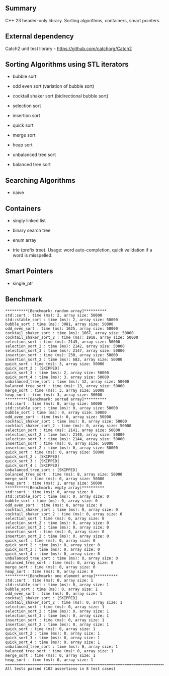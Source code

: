 ## Summary 

C++ 23 header-only library. Sorting algorithms, containers, smart pointers.

## External dependency

Catch2 unit test library - https://github.com/catchorg/Catch2

## Sorting Algorithms using STL iterators

- bubble sort

- odd even sort (variation of bubble sort)

- cocktail shaker sort (bidirectional bubble sort)

- selection sort

- insertion sort

- quick sort

- merge sort

- heap sort

- unbalanced tree sort

- balanced tree sort

## Searching Algorithms

- naive

## Containers

- singly linked list

- binary search tree

- enum array

- trie (prefix tree). Usage: word auto-completion, quick validation if a word is misspelled.

## Smart Pointers

- single_ptr

## Benchmark
```
**********[Benchmark: random array]**********
std::sort : time (ms): 2, array size: 50000
std::stable_sort : time (ms): 2, array size: 50000
bubble_sort : time (ms): 3081, array size: 50000
odd_even_sort : time (ms): 1625, array size: 50000
cocktail_shaker_sort : time (ms): 1667, array size: 50000
cocktail_shaker_sort_2 : time (ms): 1918, array size: 50000
selection_sort : time (ms): 2145, array size: 50000
selection_sort_2 : time (ms): 2142, array size: 50000
selection_sort_3 : time (ms): 2147, array size: 50000
insertion_sort : time (ms): 230, array size: 50000
insertion_sort_2 : time (ms): 683, array size: 50000
quick_sort : time (ms): 3, array size: 50000
quick_sort_2 : [SKIPPED]
quick_sort_3 : time (ms): 2, array size: 50000
quick_sort_4 : time (ms): 3, array size: 50000
unbalanced_tree_sort : time (ms): 12, array size: 50000
balanced_tree_sort : time (ms): 13, array size: 50000
merge_sort : time (ms): 3, array size: 50000
heap_sort : time (ms): 3, array size: 50000
**********[Benchmark: sorted array]**********
std::sort : time (ms): 0, array size: 50000
std::stable_sort : time (ms): 0, array size: 50000
bubble_sort : time (ms): 0, array size: 50000
odd_even_sort : time (ms): 0, array size: 50000
cocktail_shaker_sort : time (ms): 0, array size: 50000
cocktail_shaker_sort_2 : time (ms): 0, array size: 50000
selection_sort : time (ms): 2141, array size: 50000
selection_sort_2 : time (ms): 2140, array size: 50000
selection_sort_3 : time (ms): 2144, array size: 50000
insertion_sort : time (ms): 0, array size: 50000
insertion_sort_2 : time (ms): 0, array size: 50000
quick_sort : time (ms): 0, array size: 50000
quick_sort_2 : [SKIPPED]
quick_sort_3 : [SKIPPED]
quick_sort_4 : [SKIPPED]
unbalanced_tree_sort : [SKIPPED]
balanced_tree_sort : time (ms): 8, array size: 50000
merge_sort : time (ms): 0, array size: 50000
heap_sort : time (ms): 1, array size: 50000
**********[Benchmark: empty array]**********
std::sort : time (ms): 0, array size: 0
std::stable_sort : time (ms): 0, array size: 0
bubble_sort : time (ms): 0, array size: 0
odd_even_sort : time (ms): 0, array size: 0
cocktail_shaker_sort : time (ms): 0, array size: 0
cocktail_shaker_sort_2 : time (ms): 0, array size: 0
selection_sort : time (ms): 0, array size: 0
selection_sort_2 : time (ms): 0, array size: 0
selection_sort_3 : time (ms): 0, array size: 0
insertion_sort : time (ms): 0, array size: 0
insertion_sort_2 : time (ms): 0, array size: 0
quick_sort : time (ms): 0, array size: 0
quick_sort_2 : time (ms): 0, array size: 0
quick_sort_3 : time (ms): 0, array size: 0
quick_sort_4 : time (ms): 0, array size: 0
unbalanced_tree_sort : time (ms): 0, array size: 0
balanced_tree_sort : time (ms): 0, array size: 0
merge_sort : time (ms): 0, array size: 0
heap_sort : time (ms): 0, array size: 0
**********[Benchmark: one element array]**********
std::sort : time (ms): 0, array size: 1
std::stable_sort : time (ms): 0, array size: 1
bubble_sort : time (ms): 0, array size: 1
odd_even_sort : time (ms): 0, array size: 1
cocktail_shaker_sort : [SKIPPED]
cocktail_shaker_sort_2 : time (ms): 0, array size: 1
selection_sort : time (ms): 0, array size: 1
selection_sort_2 : time (ms): 0, array size: 1
selection_sort_3 : time (ms): 0, array size: 1
insertion_sort : time (ms): 0, array size: 1
insertion_sort_2 : time (ms): 0, array size: 1
quick_sort : time (ms): 0, array size: 1
quick_sort_2 : time (ms): 0, array size: 1
quick_sort_3 : time (ms): 0, array size: 1
quick_sort_4 : time (ms): 0, array size: 1
unbalanced_tree_sort : time (ms): 0, array size: 1
balanced_tree_sort : time (ms): 0, array size: 1
merge_sort : time (ms): 0, array size: 1
heap_sort : time (ms): 0, array size: 1
===============================================================================
All tests passed (102 assertions in 8 test cases)
```
